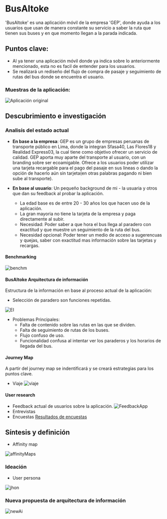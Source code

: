 # BusAltoke
'BusAltoke' es una aplicación móvil de la empresa 'GEP', donde ayuda a los usuarios que usan de manera constante su servicio a saber la ruta que tienen sus buses y en que momento llegan a la parada indicada.

## Puntos clave:
* Al ya tener una aplicación móvil donde ya indica sobre lo anteriormente mencionado, esta no es facil de entender para los usuarios.
* Se realizará un rediseño del flujo de compra de pasaje y seguimiento de rutas del bus donde se encuentra el usuario.

 ### Muestras de la aplicación:
 
 ![Aplicación original](assets/documents/origin.png)

 ## Descubrimiento e investigación
 ### Analisís del estado actual
 - **En base a la empresa**:  GEP es un grupo de empresas peruanas de transporte público en Lima, donde la integran Sfasa40, Las Flores18 y  Realidad Express03, la cual tiene como objetivo ofrecer un servicio de calidad.
 GEP aporta muy aparte del transporte al usuario, con un branding sobre ser ecoamigable. Ofrece a los usuarios poder utilizar una tarjeta recargable para el pago del pasaje en sus lineas o dando la opción de hacerlo aún sin tarjeta(en otras palabras pagando ni bien sube al transporte).

 - **En base al usuario**: Un pequeño background de mi - la usuaria y otros que dan su feedback al probar la aplicación.
    * La edad base es de entre 20 - 30 años los que hacen uso de la aplicación.
    * La gran mayoria no tiene la tarjeta de la empresa y paga directamente al subir.
    * Necesidad: Poder saber a que hora el bus llega al paradero con exactitud y que muestre un seguimiento de la ruta del bus.
    * Necesidad opcional: Poder tener un medio de acceso a sugerencuas y quejas, saber con exactitud mas información sobre las tarjetas y recargas.

 #### Benchmarking

 ![benchm](assets/documents/benchmarking.png)
#### BusAltoke Arquitectura de información
Estructura de la información en base al proceso actual de la aplicación:
* Selección de paradero son funciones repetidas.

![EI](assets/documents/eInformacion.jpg)

* Problemas Principales:
    - Falta de contenido sobre las rutas en las que se dividen.
    - Falta de seguimiento de rutas de los buses.
    - Flujo confuso de uso.
    - Funcionalidad confusa al intentar ver los paraderos y los horarios de llegada del bus.
#### Journey Map
A partir del journey map se indentificará y se creará estrategias para los puntos clave.

* Viaje
![viaje](assets/documents/JMViaje.jpg)

#### User research
* Feedback actual de usuarios sobre la aplicación.
![FeedbackApp](assets/documents/feedbackuser.png)
* Entrevistas
* Encuestas [Resultados de encuestas](https://docs.google.com/spreadsheets/d/1oYhzy1EKBkhn_p6WH7NTPPfQ9eA5YnH5FnrmsGDynGo/edit#gid=782536115) 

## Síntesis y definición
* Affinity map

![affinityMaps](assets/documents/affinityMaps.jpg)

### Ideación
* User persona

![jhon](assets/documents/userpersona.png)

### Nueva propuesta de arquitectura de información

![newAi](assets/documents/newAI.jpg)
